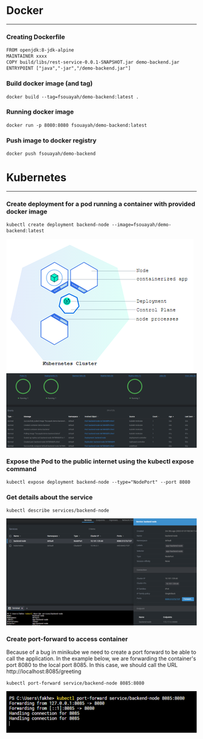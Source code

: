 # Docker
***
### Creating Dockerfile
```
FROM openjdk:8-jdk-alpine
MAINTAINER xxxx
COPY build/libs/rest-service-0.0.1-SNAPSHOT.jar demo-backend.jar
ENTRYPOINT ["java","-jar","/demo-backend.jar"]
```

### Build docker image (and tag)
```
docker build --tag=fsouayah/demo-backend:latest .
```

### Running docker image
```
docker run -p 8080:8080 fsouayah/demo-backend:latest
```

### Push image to docker registry
```
docker push fsouayah/demo-backend
```

# Kubernetes
***

### Create deployment for a pod running a container with provided docker image
```
kubectl create deployment backend-node --image=fsouayah/demo-backend:latest
```

![Kubernetes cluster](/assets/k8scluster_1.png)
![Create deployment steps](/assets/create_deployment_steps.png)

### Expose the Pod to the public internet using the kubectl expose command
```
kubectl expose deployment backend-node --type="NodePort" --port 8080
```

### Get details about the service
```
kubectl describe services/backend-node
```
![Describe service](/assets/describe_k8s_service.png)

### Create port-forward to access container
Because of a bug in minikube we need to create a port forward to be able to call the application.
In the example below, we are forwarding the container's port 8080 to the local port 8085.
In this case, we should call the URL http://localhost:8085/greeting
```
kubectl port-forward service/backend-node 8085:8080
```
![Port forwarding](/assets/service_port_forward.png)